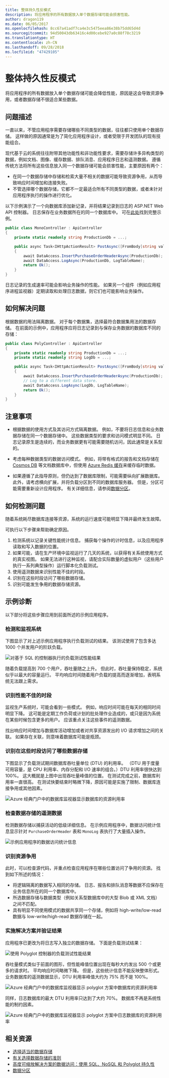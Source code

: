 ```yaml
---
title: 整体持久性反模式
description: 将应用程序的所有数据放入单个数据存储可能会损害性能。
author: dragon119
ms.date: 06/05/2017
ms.openlocfilehash: 8cc67a41adf7ca4e3c5475eea86e38b75dd65d4d
ms.sourcegitcommit: 94d50043db63416c4d00cebe927a0c88f78c3219
ms.translationtype: HT
ms.contentlocale: zh-CN
ms.lasthandoff: 09/28/2018
ms.locfileid: "47429105"
---
```

# <a name="monolithic-persistence-antipattern"></a>整体持久性反模式

将应用程序的所有数据放入单个数据存储可能会降低性能，原因是这会导致资源争用，或者数据存储不很适合某些数据。

## <a name="problem-description"></a>问题描述

一直以来，不管应用程序需要存储哪些不同类型的数据，往往都只使用单个数据存储。 这样做的原因通常是为了简化应用程序设计，或者受限于开发团队的现有技能组合。 

现代基于云的系统往往附带其他功能性和非功能性要求，需要存储许多异构类型的数据，例如文档、图像、缓存数据、排队消息、应用程序日志和遥测数据。 遵循传统方法将所有这些信息放入同一个数据存储可能会损害性能，主要原因有两个：

- 在同一个数据存储中存储和检索大量不相关的数据可能导致资源争用，从而导致响应时间增加和连接失败。
- 不管选择哪个数据存储，它都不一定最适合所有不同类型的数据，或者未针对应用程序执行的操作进行优化。 

以下示例演示了一个向数据库添加新记录，并将结果记录到日志的 ASP.NET Web API 控制器。 日志保存在业务数据所在的同一个数据库中。 可在[此处][sample-app]找到完整示例。

```csharp
public class MonoController : ApiController
{
    private static readonly string ProductionDb = ...;

    public async Task<IHttpActionResult> PostAsync([FromBody]string value)
    {
        await DataAccess.InsertPurchaseOrderHeaderAsync(ProductionDb);
        await DataAccess.LogAsync(ProductionDb, LogTableName);
        return Ok();
    }
}
```

日志记录的生成速率可能会影响业务操作的性能。 如果另一个组件（例如应用程序进程监视器）定期读取和处理日志数据，则它们也可能影响业务操作。

## <a name="how-to-fix-the-problem"></a>如何解决问题

根据数据的用法隔离数据。 对于每个数据集，选择最符合数据集用法的数据存储。 在前面的示例中，应用程序应将日志记录到与保存业务数据的数据库不同的存储： 

```csharp
public class PolyController : ApiController
{
    private static readonly string ProductionDb = ...;
    private static readonly string LogDb = ...;

    public async Task<IHttpActionResult> PostAsync([FromBody]string value)
    {
        await DataAccess.InsertPurchaseOrderHeaderAsync(ProductionDb);
        // Log to a different data store.
        await DataAccess.LogAsync(LogDb, LogTableName);
        return Ok();
    }
}
```

## <a name="considerations"></a>注意事项

- 根据数据的使用方式及其访问方式隔离数据。 例如，不要将日志信息和业务数据存储在同一个数据存储中。 这些数据类型的要求和访问模式明显不同。 日志记录原生是连续的，而业务数据更有可能需要随机访问，因此通常是关系型的。

- 考虑每种数据类型的数据访问模式。 例如，将带有格式的报告和文档存储在 [Cosmos DB][CosmosDB] 等文档数据库中，但使用 [Azure Redis 缓存][Azure-cache]来缓存临时数据。

- 如果遵循了此指导原则，但仍达到了数据库限制，可能需要纵向扩展数据库。 此外，请考虑横向扩展，并将负载分区到不同的数据库服务器。 但是，分区可能需要重新设计应用程序。 有关详细信息，请参阅[数据分区][DataPartitioningGuidance]。

## <a name="how-to-detect-the-problem"></a>如何检测问题

随着系统耗尽数据库连接等资源，系统的运行速度可能明显下降并最终发生故障。

可执行以下步骤来帮助确定原因。

1. 检测系统以记录关键性能统计信息。 捕获每个操作的计时信息，以及应用程序读取和写入数据的位置。
1. 如果可能，请在生产环境中监视运行了几天的系统，以获得有关系统使用方式的真实视图。 如果无法进行这种监视，请配合实际数量的虚拟用户（这些用户执行一系列典型操作）运行脚本化负载测试。
2. 使用遥测数据来识别性能不佳的时段。
3. 识别在这些时段访问了哪些数据存储。
4. 识别可能发生争用的数据存储资源。

## <a name="example-diagnosis"></a>示例诊断

以下部分将这些步骤应用到前面所述的示例应用程序。

### <a name="instrument-and-monitor-the-system"></a>检测和监视系统

下图显示了对上述示例应用程序执行负载测试的结果。 该测试使用了包含多达 1000 个并发用户的阶跃负载。

![对基于 SQL 的控制器执行的负载测试性能结果][MonolithicScenarioLoadTest]

随着负载提高到 700 个用户，吞吐量随之上升。 但此时，吞吐量保持稳定，系统似乎以最大的容量运行。 平均响应时间随着用户负载的提高而逐渐增加，表明系统无法跟上需求。

### <a name="identify-periods-of-poor-performance"></a>识别性能不佳的时段

监视生产系统时，可能会看到一些模式。 例如，响应时间可能在每天的相同时间明显下降。 这可能是定期工作负荷或计划的批处理作业造成的，或只是因为系统在某些时候包含更多的用户。 应该重点关注这些事件的遥测数据。

找出响应时间增加与数据库活动增加或者对共享资源发出的 I/O 请求增加之间的关联。 如果存在关联，则意味着数据库可能是瓶颈。

### <a name="identify-which-data-stores-are-accessed-during-those-periods"></a>识别在这些时段访问了哪些数据存储

下图显示了负载测试期间数据库吞吐量单位 (DTU) 的利用率。 （DTU 用于度量可用容量，是 CPU 利用率、内存分配和 I/O 速率的组合。）DTU 利用率很快达到 100%。 这大概就是上图中出现吞吐量峰值的位置。 在测试完成之前，数据库利用率一直很高。 在测试快要结束时略微下降，原因可能是实施了限制、数据库连接争用或其他因素。

![Azure 经典门户中的数据库监视器显示数据库的资源利用率][MonolithicDatabaseUtilization]

### <a name="examine-the-telemetry-for-the-data-stores"></a>检查数据存储的遥测数据

检测数据存储以捕获活动的低级详细信息。 在示例应用程序中，数据访问统计信息显示针对 `PurchaseOrderHeader` 表和 `MonoLog` 表执行了大量插入操作。 

![示例应用程序的数据访问统计信息][MonolithicDataAccessStats]

### <a name="identify-resource-contention"></a>识别资源争用

此时，可以检查源代码，并重点检查应用程序在哪些位置访问了争用的资源。 找到如下所述的情况：

- 将逻辑隔离的数据写入相同的存储。 日志、报告和排队消息等数据不应保存在业务信息所在的同一个数据库中。
- 所选数据存储与数据类型（例如关系型数据库中的大型 Blob 或 XML 文档）之间不匹配。
- 具有明显不同使用模式的数据共享同一个存储，例如将 high-write/low-read 数据与 low-write/high-read 数据存储在一起。

### <a name="implement-the-solution-and-verify-the-result"></a>实施解决方案并验证结果

应用程序已更改为将日志写入独立的数据存储。 下面是负载测试结果：

![使用 Polyglot 控制器的负载测试性能结果][PolyglotScenarioLoadTest]

吞吐量模式类似于前面的图形，但性能峰值位置出现在每秒大约发出 500 个或更多的请求时。 平均响应时间略微下降。 但是，这些统计信息不能反映整体形式。 业务数据库的遥测数据显示，DTU 利用率峰值大约为 75% 而不是 100%。

![Azure 经典门户中的数据库监视器显示 polyglot 方案中数据库的资源利用率][PolyglotDatabaseUtilization]

同样，日志数据库的最大 DTU 利用率只达到了大约 70%。 数据库不再是系统性能的制约因素。

![Azure 经典门户中的数据库监视器显示 polyglot 方案中日志数据库的资源利用率][LogDatabaseUtilization]


## <a name="related-resources"></a>相关资源

- [选择适当的数据存储][data-store-overview]
- [有关选择数据存储的准则][data-store-comparison]
- [高度可缩放解决方案的数据访问：使用 SQL、NoSQL 和 Polyglot 持久性][Data-Access-Guide]
- [数据分区][DataPartitioningGuidance]

[sample-app]: https://github.com/mspnp/performance-optimization/tree/master/MonolithicPersistence
[CosmosDB]: https://azure.microsoft.com/services/cosmos-db/
[Azure-cache]: /azure/redis-cache/
[Data-Access-Guide]: https://msdn.microsoft.com/library/dn271399.aspx
[DataPartitioningGuidance]: ../../best-practices/data-partitioning.md
[data-store-overview]: ../../guide/technology-choices/data-store-overview.md
[data-store-comparison]: ../../guide/technology-choices/data-store-comparison.md

[MonolithicScenarioLoadTest]: _images/MonolithicScenarioLoadTest.jpg
[MonolithicDatabaseUtilization]: _images/MonolithicDatabaseUtilization.jpg
[MonolithicDataAccessStats]: _images/MonolithicDataAccessStats.jpg
[PolyglotScenarioLoadTest]: _images/PolyglotScenarioLoadTest.jpg
[PolyglotDatabaseUtilization]: _images/PolyglotDatabaseUtilization.jpg
[LogDatabaseUtilization]: _images/LogDatabaseUtilization.jpg
